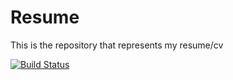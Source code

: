# Resume

This is the repository that represents my resume/cv

[![Build Status](https://dev.azure.com/lutando/Resume/_apis/build/status/Lutando.Resume?branchName=master)](https://dev.azure.com/lutando/Resume/_build/latest?definitionId=22&branchName=master)